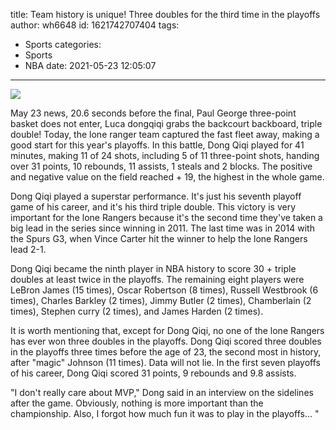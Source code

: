 title: Team history is unique! Three doubles for the third time in the playoffs
author: wh6648
id: 1621742707404
tags: 
- Sports
categories: 
- Sports
- NBA
date: 2021-05-23 12:05:07
---
![](https://p8.itc.cn/q_70/images01/20210523/4cffbb978ad4444dab63dc0fbc8df660.jpeg)


May 23 news, 20.6 seconds before the final, Paul George three-point basket does not enter, Luca dongqiqi grabs the backcourt backboard, triple double! Today, the lone ranger team captured the fast fleet away, making a good start for this year's playoffs. In this battle, Dong Qiqi played for 41 minutes, making 11 of 24 shots, including 5 of 11 three-point shots, handing over 31 points, 10 rebounds, 11 assists, 1 steals and 2 blocks. The positive and negative value on the field reached + 19, the highest in the whole game.

Dong Qiqi played a superstar performance. It's just his seventh playoff game of his career, and it's his third triple double. This victory is very important for the lone Rangers because it's the second time they've taken a big lead in the series since winning in 2011. The last time was in 2014 with the Spurs G3, when Vince Carter hit the winner to help the lone Rangers lead 2-1.

Dong Qiqi became the ninth player in NBA history to score 30 + triple doubles at least twice in the playoffs. The remaining eight players were LeBron James (15 times), Oscar Robertson (8 times), Russell Westbrook (6 times), Charles Barkley (2 times), Jimmy Butler (2 times), Chamberlain (2 times), Stephen curry (2 times), and James Harden (2 times).

It is worth mentioning that, except for Dong Qiqi, no one of the lone Rangers has ever won three doubles in the playoffs. Dong Qiqi scored three doubles in the playoffs three times before the age of 23, the second most in history, after "magic" Johnson (11 times). Data will not lie. In the first seven playoffs of his career, Dong Qiqi scored 31 points, 9 rebounds and 9.8 assists.

"I don't really care about MVP," Dong said in an interview on the sidelines after the game. Obviously, nothing is more important than the championship. Also, I forgot how much fun it was to play in the playoffs... "


